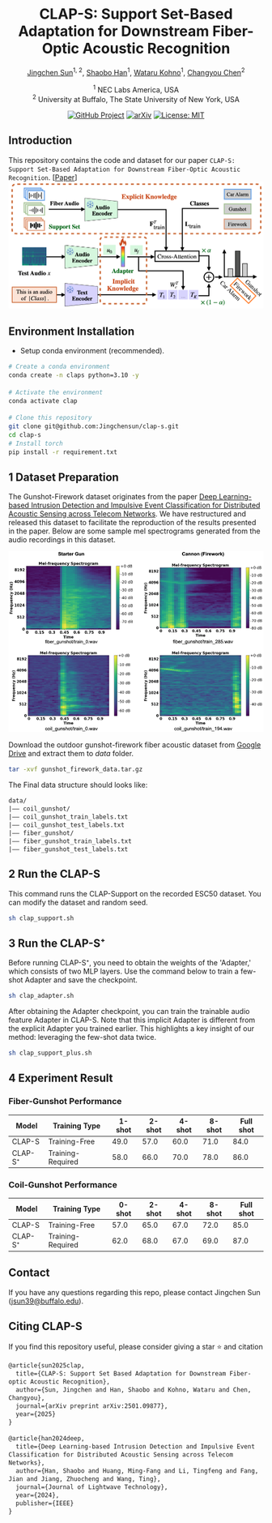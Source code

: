 <div align="center">
<h1> CLAP-S: Support Set-Based Adaptation for Downstream Fiber-Optic Acoustic Recognition </h1>

[Jingchen Sun](https://jingchensun.github.io/)<sup>1, 2</sup>, [Shaobo Han](https://shaobohan.net/)<sup>1</sup>, [Wataru Kohno](https://scholar.google.es/citations?user=-o4nExgAAAAJ&hl=vi)<sup>1</sup>, [Changyou Chen](https://cse.buffalo.edu/~changyou/)<sup>2</sup>

<sup>1</sup>  NEC Labs America, USA  
<sup>2</sup>  University at Buffalo, The State University of New York, USA


[![GitHub Project](https://img.shields.io/badge/GitHub-Project-blue?logo=github)](https://github.com/Jingchensun/clap-s)
[![arXiv](https://img.shields.io/badge/arXiv-2501.09877-b31b1b.svg)](https://arxiv.org/abs/2501.09877) [![License: MIT](https://img.shields.io/badge/License-MIT-yellow.svg)](https://opensource.org/licenses/MIT)
</div>

## Introduction
This repository contains the code and dataset for our paper `CLAP-S: Support Set-Based Adaptation for Downstream Fiber-Optic Acoustic Recognition`. [[Paper](https://arxiv.org/abs/2501.09877)]
![clap_diagrams](examples/main.png)

## Environment Installation
* Setup conda environment (recommended).
```bash
# Create a conda environment
conda create -n claps python=3.10 -y

# Activate the environment
conda activate clap

# Clone this repository
git clone git@github.com:Jingchensun/clap-s.git
cd clap-s
# Install torch
pip install -r requirement.txt
```

## 1 Dataset Preparation
The Gunshot-Firework dataset originates from the paper [Deep Learning-based Intrusion Detection and Impulsive Event Classification for Distributed Acoustic Sensing across Telecom Networks](https://ieeexplore.ieee.org/document/10530902). We have restructured and released this dataset to facilitate the reproduction of the results presented in the paper. Below are some sample mel spectrograms generated from the audio recordings in this dataset.

<div style="text-align: center;">
  <!-- <p><a href="examples/train_367.wav">audio sample: Crackers</a></p> -->
  <img src="examples/dataset.png" alt="audio sample: Crackers">
</div>

Download the outdoor gunshot-firework fiber acoustic dataset from [Google Drive](https://drive.google.com/drive/folders/1P45O415eiUN_Emp1ENTRkB5wcw2wCRos?ths=true) and extract them to $data$ folder.
```bash
tar -xvf gunshot_firework_data.tar.gz
```
The Final data structure should looks like:
```
data/
|–– coil_gunshot/
|–– coil_gunshot_train_labels.txt
|–– coil_gunshot_test_labels.txt
|–– fiber_gunshot/
|–– fiber_gunshot_train_labels.txt
|–– fiber_gunshot_test_labels.txt
```


## 2 Run the CLAP-S
This command runs the CLAP-Support on the recorded ESC50 dataset. You can modify the dataset and random seed.

```bash
sh clap_support.sh 
```

## 3 Run the CLAP-S⁺ 
Before running CLAP-S⁺, you need to obtain the weights of the 'Adapter,' which consists of two MLP layers. Use the command below to train a few-shot Adapter and save the checkpoint.

```bash
sh clap_adapter.sh
```
After obtaining the Adapter checkpoint, you can train the trainable audio feature Adapter in CLAP-S. Note that this implicit Adapter is different from the explicit Adapter you trained earlier. This highlights a key insight of our method: leveraging the few-shot data twice.

```bash
sh clap_support_plus.sh
```
## 4 Experiment Result
### Fiber-Gunshot Performance

| Model  | Training Type       | 1-shot | 2-shot | 4-shot | 8-shot | Full shot |
|--------|---------------------|--------|--------|--------|--------|-----------|
| CLAP-S  | Training-Free      | 49.0   | 57.0   | 60.0   | 71.0   | 84.0      |
| CLAP-S⁺ | Training-Required  | 58.0   | 66.0   | 70.0   | 78.0   | 86.0      |

### Coil-Gunshot Performance

| Model  | Training Type       | 0-shot | 2-shot | 4-shot | 8-shot | Full shot |
|--------|---------------------|--------|--------|--------|--------|-----------|
| CLAP-S  | Training-Free      | 57.0   | 65.0   | 67.0   | 72.0   | 85.0      |
| CLAP-S⁺ | Training-Required  | 62.0   | 68.0   | 67.0   | 69.0   | 87.0      |

## Contact
If you have any questions regarding this repo, please contact Jingchen Sun (jsun39@buffalo.edu).

## Citing CLAP-S

If you find this repository useful, please consider giving a star :star: and citation

```
@article{sun2025clap,
  title={CLAP-S: Support Set Based Adaptation for Downstream Fiber-optic Acoustic Recognition},
  author={Sun, Jingchen and Han, Shaobo and Kohno, Wataru and Chen, Changyou},
  journal={arXiv preprint arXiv:2501.09877},
  year={2025}
}

@article{han2024deep,
  title={Deep Learning-based Intrusion Detection and Impulsive Event Classification for Distributed Acoustic Sensing across Telecom Networks},
  author={Han, Shaobo and Huang, Ming-Fang and Li, Tingfeng and Fang, Jian and Jiang, Zhuocheng and Wang, Ting},
  journal={Journal of Lightwave Technology},
  year={2024},
  publisher={IEEE}
}
```
